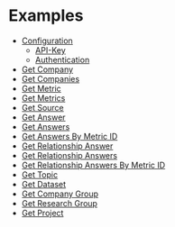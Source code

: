 Examples
====================

- [Configuration](Configuration.md#configuration)
    - [API-Key](Configuration.md#api-key)
    - [Authentication](Configuration.md#authentication)
- [Get Company](Get%20Company.md#get-company)
- [Get Companies](Get%20Companies.md#get-companies)
- [Get Metric](Get%20Metric.md#get-metric)
- [Get Metrics](Get%20Metrics.md#get-metrics)
- [Get Source](Get%20Source.md#get-source)
- [Get Answer](Get%20Answer.md#get-answer)
- [Get Answers](Get%20Answers.md#get-answers)
- [Get Answers By Metric ID](Get%20Answers.md#get-answers-by-metric-id)
- [Get Relationship Answer](Get%20Relationship%20Answer.md#get-relationship-answer)
- [Get Relationship Answers](Get%20Relationship%20Answers.md#get-relationship-answers)
- [Get Relationship Answers By Metric ID](Get%20Relationship%20Answers.md#get-relationship-answers-by-metric-id)
- [Get Topic](Get%20Topic.md#get-topic)
- [Get Dataset](Get%20Dataset.md#get-dataset)
- [Get Company Group](Get%20Company%20Group.md#get-company-group)
- [Get Research Group](Get%20Research%20Group.md#get-research-group)
- [Get Project](Get%20Project.md#get-project)